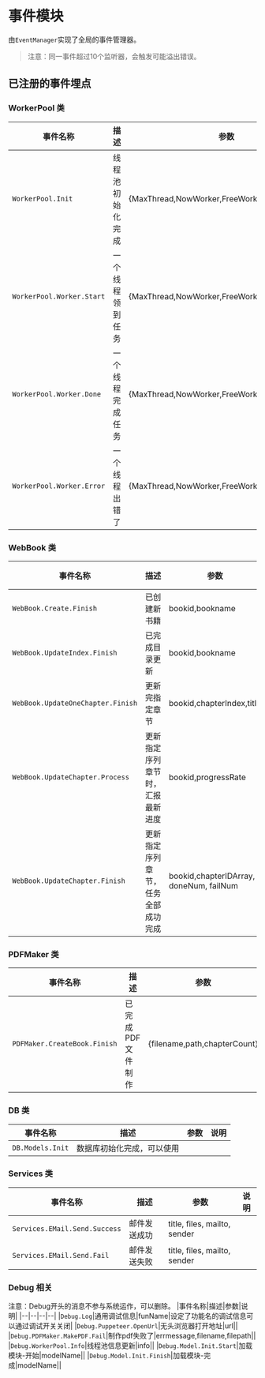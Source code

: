 # 事件模块
由`EventManager`实现了全局的事件管理器。
>注意：同一事件超过10个监听器，会触发可能溢出错误。



## 已注册的事件埋点
### WorkerPool 类
|事件名称|描述|参数|说明|
|--|--|--|--|
|`WorkerPool.Init`|线程池初始化完成|{MaxThread,NowWorker,FreeWorker}||
|`WorkerPool.Worker.Start`|一个线程领到任务|{MaxThread,NowWorker,FreeWorker,Id}||
|`WorkerPool.Worker.Done`|一个线程完成任务|{MaxThread,NowWorker,FreeWorker,Id,RunTime}||
|`WorkerPool.Worker.Error`|一个线程出错了|{MaxThread,NowWorker,FreeWorker,Id,RunTime,err}||


### WebBook 类
|事件名称|描述|参数|说明|
|--|--|--|--|
|`WebBook.Create.Finish`|已创建新书籍|bookid,bookname||
|`WebBook.UpdateIndex.Finish`|已完成目录更新|bookid,bookname||
|`WebBook.UpdateOneChapter.Finish`|更新完指定章节|bookid,chapterIndex,title||
|`WebBook.UpdateChapter.Process`|更新指定序列章节时，汇报最新进度|bookid,progressRate||
|`WebBook.UpdateChapter.Finish`|更新指定序列章节，任务全部成功完成|bookid,chapterIDArray, doneNum, failNum||


### PDFMaker 类
|事件名称|描述|参数|说明|
|--|--|--|--|
|`PDFMaker.CreateBook.Finish`|已完成PDF文件制作|{filename,path,chapterCount}||


### DB 类
|事件名称|描述|参数|说明|
|--|--|--|--|
|`DB.Models.Init`|数据库初始化完成，可以使用|||

### Services 类
|事件名称|描述|参数|说明|
|--|--|--|--|
|`Services.EMail.Send.Success`|邮件发送成功|title, files, mailto, sender||
|`Services.EMail.Send.Fail`|邮件发送失败|title, files, mailto, sender||

### Debug 相关
注意：Debug开头的消息不参与系统运作，可以删除。
|事件名称|描述|参数|说明|
|--|--|--|--|
|`Debug.Log`|通用调试信息|funName|设定了功能名的调试信息可以通过调试开关关闭|
|`Debug.Puppeteer.OpenUrl`|无头浏览器打开地址|url||
|`Debug.PDFMaker.MakePDF.Fail`|制作pdf失败了|errmessage,filename,filepath||
|`Debug.WorkerPool.Info`|线程池信息更新|info||
|`Debug.Model.Init.Start`|加载模块-开始|modelName||
|`Debug.Model.Init.Finish`|加载模块-完成|modelName||